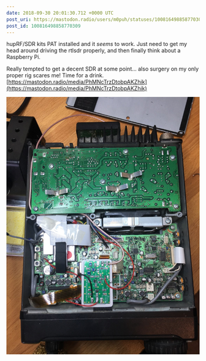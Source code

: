 ```yaml
---
date: 2018-09-30 20:01:30.712 +0000 UTC
post_uri: https://mastodon.radio/users/m0puh/statuses/100816498858770309
post_id: 100816498858770309
---
```

hupRF/SDR kits PAT installed and it *seems* to work. Just need to get my head around driving the rtlsdr properly, and then finally think about a Raspberry Pi.

Really tempted to get a decent SDR at some point... also surgery on my only proper rig scares me! Time for a drink. [https://mastodon.radio/media/PhMNcTrzDtobpAKZhik](https://mastodon.radio/media/PhMNcTrzDtobpAKZhik)


![](5457.jpeg)

